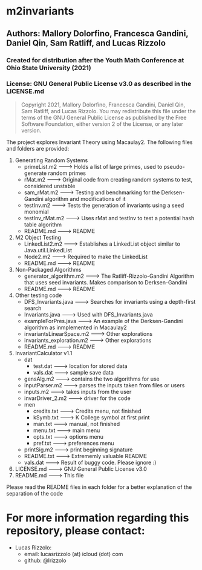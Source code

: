 # m2invariants
## Authors: Mallory Dolorfino, Francesca Gandini, Daniel Qin, Sam Ratliff, and Lucas Rizzolo
### Created for distribution after the Youth Math Conference at Ohio State University (2021)
### License: GNU General Public License v3.0 as described in the LICENSE.md

> Copyright 2021, Mallory Dolorfino, Francesca Gandini, Daniel Qin, Sam Ratliff, and Lucas Rizzolo.
>  You may redistribute this file under the terms of the GNU General Public
   License as published by the Free Software Foundation, either version 2 of
   the License, or any later version.

The project explores Invariant Theory using Macaulay2. The following files and folders are provided:
1.  Generating Random Systems
    + primeList.m2    --->  Holds a list of large primes, used to pseudo-generate random primes
    + rMat.m2         --->  Original code from creating random systems to test, considered unstable
    + sam_rMat.m2     --->  Testing and benchmarking for the Derksen-Gandini algorithm and modifications of it
    + testInv.m2      --->  Tests the generation of invariants using a seed monomial
    + testInv_rMat.m2 --->  Uses rMat and testInv to test a potential hash table algorithm
    + README.md       ---> README
2.  M2 Object Testing
    + LinkedList2.m2  --->  Establishes a LinkedList object similar to Java.util.LinkedList
    + Node2.m2        --->  Required to make the LinkedList
    + README.md       ---> README
3.  Non-Packaged Algorithms
    + generator_algorithm.m2  --->  The Ratliff-Rizzolo-Gandini Algorithm that uses seed invariants. Makes comparison to Derksen-Gandini
    + README.md               ---> README
4.  Other testing code
    + DFS_Invariants.java       ---> Searches for invariants using a depth-first search
    + Invariants.java           ---> Used with DFS_Invariants.java
    + exampleForPres.java       ---> An example of the Derksen-Gandini algorithm as inmplemented in Macaulay2
    + invariantsLinearSpace.m2  ---> Other explorations
    + invariants_exploration.m2 ---> Other explorations
    + README.md                 ---> README
5. InvariantCalculator v1.1
    + dat
        + test.dat      --->  location for stored data
        + vals.dat      --->  sample save data
    + gensAlg.m2        --->  contains the two algorithms for use
    + inputParser.m2    ---> parses the inputs taken from files or users
    + inputs.m2         ---> takes inputs from the user
    + invarDriver_2.m2  ---> driver for the code
    + men
        + credits.txt   ---> Credits menu, not finished
        + kSymb.txt     ---> K College symbol at first print
        + man.txt       ---> manual, not finished
        + menu.txt      ---> main menu
        + opts.txt      ---> options menu
        + pref.txt      ---> preferences menu
    + printSig.m2       ---> print beginning signature
    + README.txt        ---> Extrememly valuable README
    + vals.dat          ---> Result of buggy code. Please ignore :)
6. LICENSE.md ---> GNU General Public License v3.0
7. README.md  ---> This file

Please read the README files in each folder for a better explanation of the separation of the code

# For more information regarding this repository, please contact:
+ Lucas Rizzolo: 
  + email: lucasrizzolo (at) icloud (dot) com
  + github: @lrizzolo

